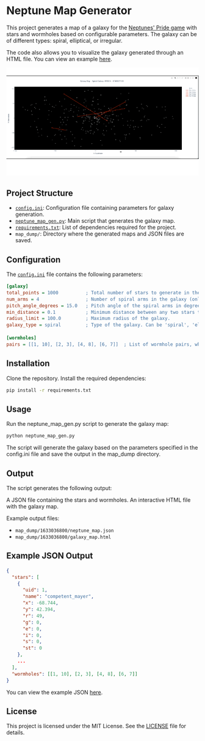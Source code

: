 # Neptune Map Generator
This project generates a map of a galaxy for the [Neptunes' Pride game](https://neptunespride4.appspot.com/) with stars and wormholes based on configurable parameters. The galaxy can be of different types: spiral, elliptical, or irregular.

The code also allows you to visualize the galaxy generated through an HTML file. You can view an example [here](.assets/1740527100/galaxy_map.html).

![Galaxy Animation](.assets/galaxy.gif)

## Project Structure

- [`config.ini`](config.ini): Configuration file containing parameters for galaxy generation.
- [`neptune_map_gen.py`](neptune_map_gen.py): Main script that generates the galaxy map.
- [`requirements.txt`](requirements.txt): List of dependencies required for the project.
- `map_dump/`: Directory where the generated maps and JSON files are saved.

## Configuration

The [`config.ini`](config.ini) file contains the following parameters:

```ini
[galaxy]
total_points = 1000          ; Total number of stars to generate in the galaxy.
num_arms = 4                 ; Number of spiral arms in the galaxy (only applicable for spiral galaxies).
pitch_angle_degrees = 15.0   ; Pitch angle of the spiral arms in degrees (only applicable for spiral galaxies).
min_distance = 0.1           ; Minimum distance between any two stars to avoid overlap.
radius_limit = 100.0         ; Maximum radius of the galaxy.
galaxy_type = spiral         ; Type of the galaxy. Can be 'spiral', 'elliptical', or 'irregular'.

[wormholes]
pairs = [[1, 10], [2, 3], [4, 8], [6, 7]]  ; List of wormhole pairs, where each pair connects two stars by their indices.
```

## Installation

Clone the repository.
Install the required dependencies:

```bash
pip install -r requirements.txt
```

## Usage
Run the neptune_map_gen.py script to generate the galaxy map:

```bash
python neptune_map_gen.py
```

The script will generate the galaxy based on the parameters specified in the config.ini file and save the output in the map_dump directory.

## Output
The script generates the following output:

A JSON file containing the stars and wormholes.
An interactive HTML file with the galaxy map.

Example output files:

- `map_dump/1633036800/neptune_map.json`
- `map_dump/1633036800/galaxy_map.html`

## Example JSON Output

```json
{
  "stars": [
    {
      "uid": 1,
      "name": "competent_mayer",
      "x": -68.744,
      "y": 42.394,
      "r": 49,
      "g": 0,
      "e": 0,
      "i": 0,
      "s": 0,
      "st": 0
    },
    ...
  ],
  "wormholes": [[1, 10], [2, 3], [4, 8], [6, 7]]
}
```
You can view the example JSON [here](.assets/1740527100/neptune_map.json).
## License

This project is licensed under the MIT License. See the [LICENSE](LICENSE.md) file for details.
